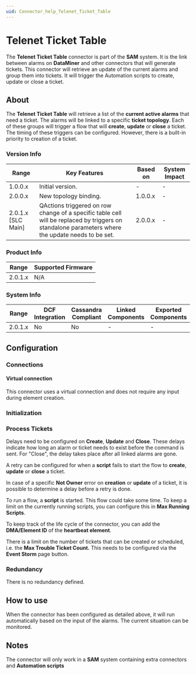 ```yaml
---
uid: Connector_help_Telenet_Ticket_Table
---
```


# Telenet Ticket Table

The **Telenet Ticket Table** connector is part of the **SAM** system. It is the link between alarms on **DataMiner** and other connectors that will generate tickets. This connector will retrieve an update of the current alarms and group them into tickets. It will trigger the Automation scripts to create, update or close a ticket.

## About

The **Telenet Ticket Table** will retrieve a list of the **current active alarms** that need a ticket. The alarms will be linked to a specific **ticket topology**. Each of these groups will trigger a flow that will **create**, **update** or **close** a ticket. The timing of these triggers can be configured. However, there is a built-in priority to creation of a ticket.

### Version Info

| **Range**            | **Key Features**                                                                                                                                  | **Based on** | **System Impact** |
|----------------------|---------------------------------------------------------------------------------------------------------------------------------------------------|--------------|-------------------|
| 1.0.0.x              | Initial version.                                                                                                                                  | \-           | \-                |
| 2.0.0.x              | New topology binding.                                                                                                                             | 1.0.0.x      | \-                |
| 2.0.1.x \[SLC Main\] | QActions triggered on row change of a specific table cell will be replaced by triggers on standalone parameters where the update needs to be set. | 2.0.0.x      | \-                |

### Product Info

| Range     | Supported Firmware     |
|-----------|------------------------|
| 2.0.1.x   | N/A                    |

### System Info

| Range     | DCF Integration     | Cassandra Compliant     | Linked Components     | Exported Components     |
|-----------|---------------------|-------------------------|-----------------------|-------------------------|
| 2.0.1.x   | No                  | No                      | \-                    | \-                      |

## Configuration

### Connections

#### Virtual connection

This connector uses a virtual connection and does not require any input during element creation.

### Initialization

### Process Tickets

Delays need to be configured on **Create**, **Update** and **Close**. These delays indicate how long an alarm or ticket needs to exist before the command is sent. For "Close", the delay takes place after all linked alarms are gone.

A retry can be configured for when a **script** fails to start the flow to **create**, **update** or **close** a ticket.

In case of a specific **Not Owner** error on **creation** or **update** of a ticket, it is possible to determine a delay before a retry is done.

To run a flow, a **script** is started. This flow could take some time. To keep a limit on the currently running scripts, you can configure this in **Max Running Scripts**.

To keep track of the life cycle of the connector, you can add the **DMA/Element ID** of the **heartbeat element**.

There is a limit on the number of tickets that can be created or scheduled, i.e. the **Max Trouble Ticket Count.** This needs to be configured via the **Event Storm** page button.

### Redundancy

There is no redundancy defined.

## How to use

When the connector has been configured as detailed above, it will run automatically based on the input of the alarms. The current situation can be monitored.

## Notes

The connector will only work in a **SAM** system containing extra connectors and **Automation scripts**
